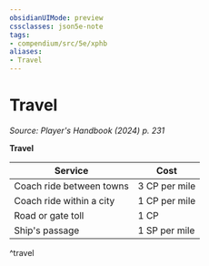 ```yaml
---
obsidianUIMode: preview
cssclasses: json5e-note
tags:
- compendium/src/5e/xphb
aliases:
- Travel
---
```

# Travel
*Source: Player's Handbook (2024) p. 231* 

**Travel**

| Service | Cost |
|---------|------|
| Coach ride between towns | 3 CP per mile |
| Coach ride within a city | 1 CP per mile |
| Road or gate toll | 1 CP |
| Ship's passage | 1 SP per mile |
^travel